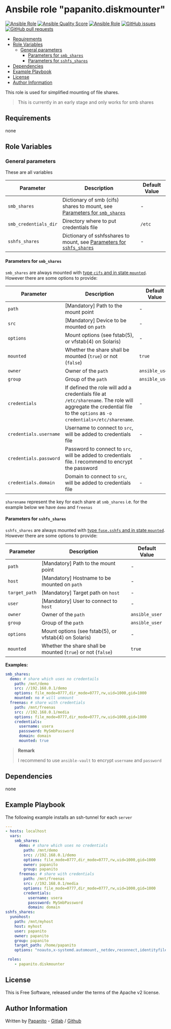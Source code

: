 # Ansbile role "papanito.diskmounter"  <!-- omit in toc -->

[![Ansible Role](https://img.shields.io/ansible/role/50326)](https://galaxy.ansible.com/papanito/diskmounter) [![Ansible Quality Score](https://img.shields.io/ansible/quality/50326)](https://galaxy.ansible.com/papanito/diskmounter) [![Ansible Role](https://img.shields.io/ansible/role/d/50326)](https://galaxy.ansible.com/papanito/diskmounter) [![GitHub issues](https://img.shields.io/github/issues/papanito/ansible-role-diskmounter)](https://github.com/papanito/ansible-role-diskmounter/issues) [![GitHub pull requests](https://img.shields.io/github/issues-pr/papanito/ansible-role-diskmounter)](https://github.com/papanito/ansible-role-diskmounter/pulls)

- [Requirements](#requirements)
- [Role Variables](#role-variables)
  - [General parameters](#general-parameters)
    - [Parameters for `smb_shares`](#parameters-for-smb_shares)
    - [Parameters for `sshfs_shares`](#parameters-for-sshfs_shares)
- [Dependencies](#dependencies)
- [Example Playbook](#example-playbook)
- [License](#license)
- [Author Information](#author-information)


This role is used for simplified mounting of file shares.

> This is currently in an early stage and only works for smb shares

## Requirements

none

## Role Variables

### General parameters

These are all variables

|Parameter|Description|Default Value|
|---------|-----------|-------------|
|`smb_shares`|Dictionary of smb (cifs) shares to mount, see [Parameters for `smb_shares`](#parameters-for-smb_shares)|-|
|`smb_credentials_dir`|Directory where to put credentials file|`/etc`|
|`sshfs_shares`|Dictionary of sshfsshares to mount, see [Parameters for `sshfs_shares`](#parameters-for-sshfs_shares)|-|

#### Parameters for `smb_shares`

`smb_shares` are always mounted with [type `cifs` and in state `mounted`](https://docs.ansible.com/ansible/latest/modules/mount_module.html). However there are some options to provide:

|Parameter|Description|Default Value|
|---------|-----------|-------------|
|`path`|[Mandatory] Path to the mount point|-|
|`src`|[Mandatory] Device to be mounted on `path`|-|
|`options`|Mount options (see fstab(5), or vfstab(4) on Solaris)|-|
|`mounted`|Whether the share shall be mounted (`true`) or not (`false`)|`true`|
|`owner`| Owner of the `path`|`ansible_user`|
|`group`| Group of the `path`|`ansible_user`|
|`credentials`|If defined the role will add a credentials file at `/etc/sharename`. The role will aggregate the credential file to the `options` as `-o credentials=/etc/sharename`.|-|
|`credentials.username`|Username to connect to `src`, will be added to credentials file|-|
|`credentials.password`|Password to connect to `src`, will be added to credentials file. I recommend to encrypt the password|-|
|`credentials.domain`|Domain to connect to `src`, will be added to credentials file|-|

`sharename` represent the key for each share at `smb_shares` i.e. for the example below we have `demo` and `freenas`

#### Parameters for `sshfs_shares`

`sshfs_shares` are always mounted with [type `fuse.sshfs` and in state `mounted`](https://docs.ansible.com/ansible/latest/modules/mount_module.html). However there are some options to provide:

|Parameter|Description|Default Value|
|---------|-----------|-------------|
|`path`|[Mandatory] Path to the mount point|-|
|`host`|[Mandatory] Hostname to be mounted on `path`|-|
|`target_path`|[Mandatory] Target path on `host`|-|
|`user`|[Mandatory] User to connect to `host`|-|
|`owner`| Owner of the `path`|`ansible_user`|
|`group`| Group of the `path`|`ansible_user`|
|`options`|Mount options (see fstab(5), or vfstab(4) on Solaris)|-|
|`mounted`|Whether the share shall be mounted (`true`) or not (`false`)|`true`|

**Examples:**

```yml
smb_shares:
  demo: # share which uses no credentails
    path: /mnt/demo
    src: //192.168.0.1/demo
    options: file_mode=0777,dir_mode=0777,rw,uid=1000,gid=1000
    mounted: no # will unmount
  freenas: # share with credentials
    path: /mnt/freenas
    src: //192.168.0.1/media
    options: file_mode=0777,dir_mode=0777,rw,uid=1000,gid=1000
    credentials:
      username: usera
      passsword: MySmbPassword
      domain: domain
      mounted: true
```

> **Remark**
>
> I recommend to use `ansible-vault` to encrypt `username` and `password`

## Dependencies

none

## Example Playbook

The following example installs an ssh-tunnel for each `server`

```yaml
---
- hosts: localhost
  vars:
    smb_shares:
      demo: # share which uses no credentials
        path: /mnt/demo
        src: //192.168.0.1/demo
        options: file_mode=0777,dir_mode=0777,rw,uid=1000,gid=1000
        owner: papanito
        group: papanito
      freenas: # share with credentials
        path: /mnt/freenas
        src: //192.168.0.1/media
        options: file_mode=0777,dir_mode=0777,rw,uid=1000,gid=1000
        credentials:
          username: usera
          passsword: MySmbPassword
          domain: domain
sshfs_shares:
  yunohost:
    path: /mnt/myhost
    host: myhost
    user: papanito
    owner: papanito
    group: papanito
    target_path: /home/papanito
    options: "noauto,x-systemd.automount,_netdev,reconnect,identityfile=/home/papanito/.ssh/id_rsa,allow_other,default_permissions"

 roles:
    - papanito.diskmounter
```

## License

This is Free Software, released under the terms of the Apache v2 license.

## Author Information

Written by [Papanito](https://wyssmann.com) - [Gitlab](https://gitlab.com/papanito) / [Github](https://github.com/papanito)